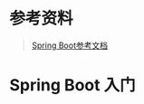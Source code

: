 # 参考资料
> [Spring Boot参考文档](https://docs.spring.io/spring-boot/docs/current/reference/html/)

# Spring Boot 入门